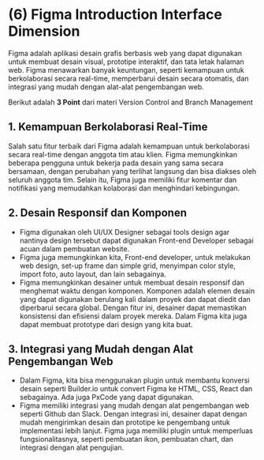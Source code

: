 # **(6) Figma Introduction Interface Dimension**

Figma adalah aplikasi desain grafis berbasis web yang dapat digunakan untuk membuat desain visual, prototipe interaktif, dan tata letak halaman web. Figma menawarkan banyak keuntungan, seperti kemampuan untuk berkolaborasi secara real-time, memperbarui desain secara otomatis, dan integrasi yang mudah dengan alat-alat pengembangan web.

Berikut adalah **3 Point** dari materi Version Control and Branch Management

## **1. Kemampuan Berkolaborasi Real-Time**

Salah satu fitur terbaik dari Figma adalah kemampuan untuk berkolaborasi secara real-time dengan anggota tim atau klien. Figma memungkinkan beberapa pengguna untuk bekerja pada desain yang sama secara bersamaan, dengan perubahan yang terlihat langsung dan bisa diakses oleh seluruh anggota tim. Selain itu, Figma juga memiliki fitur komentar dan notifikasi yang memudahkan kolaborasi dan menghindari kebingungan.

## **2. Desain Responsif dan Komponen**

- Figma digunakan oleh UI/UX Designer sebagai tools design agar nantinya design tersebut dapat digunakan Front-end Developer sebagai acuan dalam pembuatan website.
- Figma juga memungkinkan kita, Front-end developer, untuk melakukan web design, set-up frame dan simple grid, menyimpan color style, import foto, auto layout, dan lain sebagainya.
- Figma memungkinkan desainer untuk membuat desain responsif dan menghemat waktu dengan komponen. Komponen adalah elemen desain yang dapat digunakan berulang kali dalam proyek dan dapat diedit dan diperbarui secara global. Dengan fitur ini, desainer dapat memastikan konsistensi dan efisiensi dalam proyek mereka. Dalam Figma kita juga dapat membuat prototype dari design yang kita buat.

## **3. Integrasi yang Mudah dengan Alat Pengembangan Web**

- Dalam Figma, kita bisa menggunakan plugin untuk membantu konversi desain seperti Builder.io untuk convert Figma ke HTML, CSS, React dan sebagainya. Ada juga PxCode yang dapat digunakan.
- Figma memiliki integrasi yang mudah dengan alat pengembangan web seperti Github dan Slack. Dengan integrasi ini, desainer dapat dengan mudah mengirimkan desain dan prototipe ke pengembang untuk implementasi lebih lanjut. Figma juga memiliki plugin untuk memperluas fungsionalitasnya, seperti pembuatan ikon, pembuatan chart, dan integrasi dengan alat pengujian.
